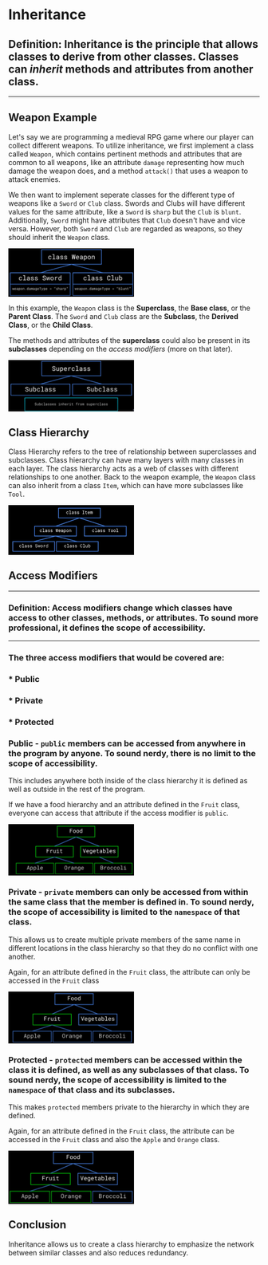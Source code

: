# Inheritance
## Definition: Inheritance is the principle that allows classes to derive from other classes. Classes can *inherit* methods and attributes from another class. 
___
## Weapon Example
Let's say we are programming a medieval RPG game where our player can collect different weapons. To utilize inheritance, we first implement a class called `Weapon`, which contains pertinent methods and attributes that are common to all weapons, like an attribute `damage` representing how much damage the weapon does, and a method `attack()` that uses a weapon to attack enemies. 

We then want to implement seperate classes for the different type of weapons like a `Sword` or `Club` class. Swords and Clubs will have different values for the same attribute, like a `Sword` is `sharp` but the `Club` is `blunt`. Additionally, `Sword` might have attributes that `Club` doesn't have and vice versa. However, both `Sword` and `Club` are regarded as weapons, so they should inherit the `Weapon` class.

<img align="center" width="50%" src="./images/weapon1.png">

In this example, the `Weapon` class is the **Superclass**, the **Base class**, or the **Parent Class**. The `Sword` and `Club` class are the **Subclass**, the **Derived Class**, or the **Child Class**.

The methods and attributes of the **superclass** could also be present in its **subclasses** depending on the *access modifiers* (more on that later).

<img align="center" width="50%" src="./images/weapon2.png">

## Class Hierarchy
Class Hierarchy refers to the tree of relationship between superclasses and subclasses. Class hierarchy can have many layers with many classes in each layer. The class hierarchy acts as a web of classes with different relationships to one another. Back to the weapon example, the `Weapon` class can also inherit from a class `Item`, which can have more subclasses like `Tool`.

<img margin="1" align="center" width="50%" src="./images/weapon3.png">

## Access Modifiers
___
### Definition: Access modifiers change which classes have access to other classes, methods, or attributes. To sound more professional, it defines the scope of accessibility. 
___
### The three access modifiers that would be covered are:
### * Public 
### * Private
### * Protected

### Public - `public` members can be accessed from anywhere in the program by anyone. To sound nerdy, there is no limit to the scope of accessibility.
This includes anywhere both inside of the class hierarchy it is defined as well as outside in the rest of the program.

If we have a food hierarchy and an attribute defined in the `Fruit` class, everyone can access that attribute if the access modifier is `public`. 

<img align="center" width="50%" src="./images/fruit1.png">

### Private - `private` members can only be accessed from within the same class that the member is defined in. To sound nerdy, the scope of accessibility is limited to the `namespace` of that class. 
This allows us to create multiple private members of the same name in different locations in the class hierarchy so that they do no conflict with one another. 

Again, for an attribute defined in the `Fruit` class, the attribute can only be accessed in the `Fruit` class

<img align="center" width="50%" src="./images/fruit2.png">

### Protected - `protected` members can be accessed within the class it is defined, as well as any subclasses of that class. To sound nerdy, the scope of accessibility is limited to the `namespace` of that class and its subclasses. 
This makes `protected` members private to the hierarchy in which they are defined. 


Again, for an attribute defined in the `Fruit` class, the attribute can be accessed in the `Fruit` class and also the `Apple` and `Orange` class.

<img align="center" width="50%" src="./images/fruit3.png">

## Conclusion
Inheritance allows us to create a class hierarchy to emphasize the network between similar classes and also reduces redundancy. 